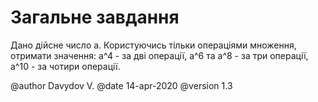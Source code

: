 # Загальне завдання

 Дано дійсне число a. Користуючись тільки операціями множення, отримати значення: a^4 - за дві операції, a^6 та a^8 - за три операції, a^10 - за чотири операції.

@author Davydov V.
@date 14-apr-2020
@version 1.3

